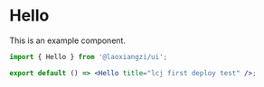 # Hello

This is an example component.

```jsx
import { Hello } from '@laoxiangzi/ui';

export default () => <Hello title="lcj first deploy test" />;
```
